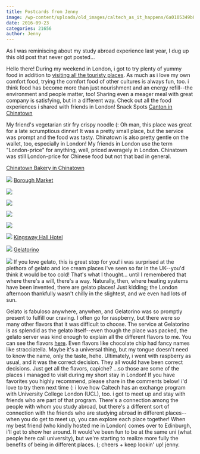 ```yaml
---
title: Postcards from Jenny
image: /wp-content/uploads/old_images/caltech_as_it_happens/6a0105349b8251970b01bb088b8aa5970d.jpg
date: 2016-09-23
categories: 21656
author: Jenny
---
```


As I was reminiscing about my study abroad experience last year, I dug up this old post that never got posted...

Hello there!
During my weekend in London, i got to try plenty of yummy food in addition to [visiting all the touristy places](https://caltech.typepad.com/caltech_as_it_happens/2016/01/pfj-london-selfie-stops.html). As much as i love my own comfort food, trying the comfort food of other cultures is always fun, too. i think food has become more than just nourishment and an energy refill--the environment and people matter, too! Sharing even a meager meal with great company is satisfying, but in a different way. Check out all the food experiences i shared with friends in London!
Snack Spots
[Canton in Chinatown](https://www.timeout.com/london/restaurants/canton)

My friend's vegetarian stir fry crispy noodle (: Oh man, this place was great for a late scrumptious dinner! It was a pretty small place, but the service was prompt and the food was tasty. Chinatown is also pretty gentle on the wallet, too, especially in London!
My friends in London use the term "London-price" for anything, well, priced averagely in London. Chinatown was still London-price for Chinese food but not that bad in general.

[Chinatown Bakery in Chinatown](https://www.yelp.co.uk/biz/chinatown-bakery-london)


![](/old_images/caltech_as_it_happens/6a0105349b8251970b01bb088b8b29970d.png)
[Borough Market](https://boroughmarket.org.uk/)


![](/old_images/caltech_as_it_happens/6a0105349b8251970b01b7c7e7b1a6970b.jpg)

![](/old_images/caltech_as_it_happens/6a0105349b8251970b01bb088b8b87970d.jpg)

![](/old_images/caltech_as_it_happens/6a0105349b8251970b01b7c7e7b11b970b.jpg)

![](/old_images/caltech_as_it_happens/6a0105349b8251970b01b7c7e7b16a970b.jpg)

![](/old_images/caltech_as_it_happens/6a0105349b8251970b01bb088b8c6c970d.jpg)
[Kingsway Hall Hotel](https://www.kingswayhall.co.uk/afternoontea-en.html)


![](/old_images/caltech_as_it_happens/6a0105349b8251970b01b8d17182a1970c.jpg)
[Gelatorino](https://www.gelatorino.com/)


![](/old_images/caltech_as_it_happens/6a0105349b8251970b01bb088b8dc5970d.jpg)
If you love gelato, this is great stop for you! i was surprised at the plethora of gelato and ice cream places i've seen so far in the UK--you'd think it would be too cold! That's what I thought... until I remembered that where there's a will, there's a way. Naturally, then, where heating systems have been invented, there are gelato places! Just kidding; the London afternoon thankfully wasn't chilly in the slightest, and we even had lots of sun.

Gelato is fabuloso anywhere, anywhen, and Gelatorino was so promptly present to fulfill our craving. I often go for raspberry, but there were so many other flavors that it was difficult to choose. The service at Gelatorino is as splendid as the gelato itself--even though the place was packed, the gelato server was kind enough to explain all the different flavors to me. You can see the flavors [here](https://www.gelatorino.com/flavours.php). Even flavors like chocolate chip had fancy names like stracciatella. Maybe it's a universal thing, but my tongue doesn't need to know the name, only the taste, hehe. Ultimately, i went with raspberry as usual, and it was the correct decision. They all would have been correct decisions. Just get all the flavors, capiche?
...so those are some of the places i managed to visit during my short stay in London! If you have favorites you highly recommend, please share in the comments below! i'd love to try them next time (:
i love how Caltech has an exchange program with University College London (UCL), too. i got to meet up and stay with friends who are part of that program. There's a connection among the people with whom you study abroad, but there's a different sort of connection with the friends who are studying abroad in different places--when you do get to meet up, you can explore each place together! When my best friend (who kindly hosted me in London) comes over to Edinburgh, i'll get to show her around. It would've been fun to be at the same uni (what people here call university), but we're starting to realize more fully the benefits of being in different places. (;
cheers + keep lookin' up!
jenny.




